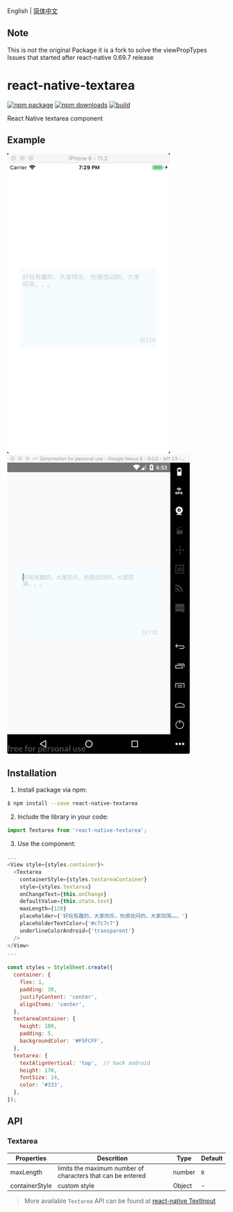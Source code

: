 English | [简体中文](./README.zh-CN.md)

## Note

This is not the original Package it is a fork to solve the viewPropTypes Issues that started after react-native 0.69.7 release

# react-native-textarea

[![npm package](https://img.shields.io/npm/v/react-native-textarea.svg?style=flat-square)](https://www.npmjs.org/package/react-native-textarea)
[![npm downloads](https://img.shields.io/npm/dt/react-native-textarea.svg)](https://www.npmjs.com/package/react-native-textarea)
[![build](https://img.shields.io/travis/xinlc/react-native-textarea.svg?style=flat-square)](https://travis-ci.org/xinlc/react-native-textarea)

React Native textarea component

## Example

![](./docs/ios.png)
![](./docs/android.jpg)

## Installation

1. Install package via npm:

```bash
$ npm install --save react-native-textarea
```

2. Include the library in your code:

```js
import Textarea from 'react-native-textarea';
```

3. Use the component:

```js
...
<View style={styles.container}>
  <Textarea
    containerStyle={styles.textareaContainer}
    style={styles.textarea}
    onChangeText={this.onChange}
    defaultValue={this.state.text}
    maxLength={120}
    placeholder={'好玩有趣的，大家同乐，伤感忧闷的，大家同哭。。。'}
    placeholderTextColor={'#c7c7c7'}
    underlineColorAndroid={'transparent'}
  />
</View>
...

const styles = StyleSheet.create({
  container: {
    flex: 1,
    padding: 30,
    justifyContent: 'center',
    alignItems: 'center',
  },
  textareaContainer: {
    height: 180,
    padding: 5,
    backgroundColor: '#F5FCFF',
  },
  textarea: {
    textAlignVertical: 'top',  // hack android
    height: 170,
    fontSize: 14,
    color: '#333',
  },
});
```

## API

### Textarea

Properties | Descrition | Type | Default
-----------|------------|------|--------
| maxLength  |  limits the maximum number of characters that can be entered  | number   | `0` |
| containerStyle |  custom style  | Object  | - |

> More available `Textarea` API can be found at [react-native TextInput](http://facebook.github.io/react-native/docs/textinput.html)
